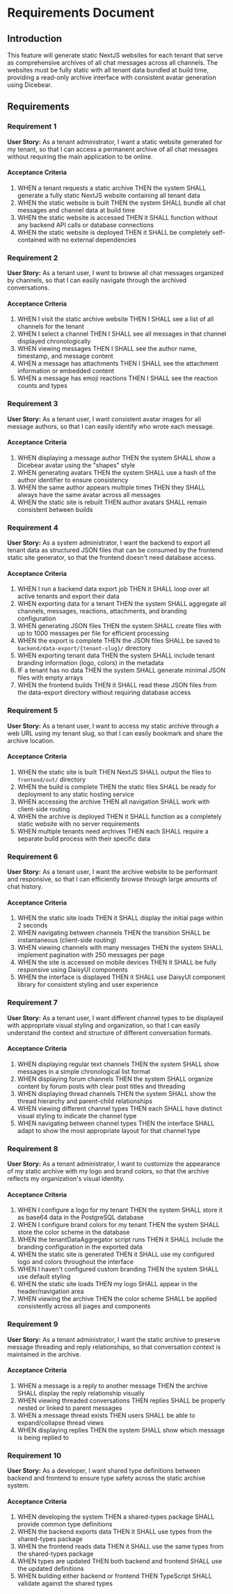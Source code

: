 # Requirements Document

## Introduction

This feature will generate static NextJS websites for each tenant that serve as comprehensive archives of all chat messages across all channels. The websites must be fully static with all tenant data bundled at build time, providing a read-only archive interface with consistent avatar generation using Dicebear.

## Requirements

### Requirement 1

**User Story:** As a tenant administrator, I want a static website generated for my tenant, so that I can access a permanent archive of all chat messages without requiring the main application to be online.

#### Acceptance Criteria

1. WHEN a tenant requests a static archive THEN the system SHALL generate a fully static NextJS website containing all tenant data
2. WHEN the static website is built THEN the system SHALL bundle all chat messages and channel data at build time
3. WHEN the static website is accessed THEN it SHALL function without any backend API calls or database connections
4. WHEN the static website is deployed THEN it SHALL be completely self-contained with no external dependencies

### Requirement 2

**User Story:** As a tenant user, I want to browse all chat messages organized by channels, so that I can easily navigate through the archived conversations.

#### Acceptance Criteria

1. WHEN I visit the static archive website THEN I SHALL see a list of all channels for the tenant
2. WHEN I select a channel THEN I SHALL see all messages in that channel displayed chronologically
3. WHEN viewing messages THEN I SHALL see the author name, timestamp, and message content
4. WHEN a message has attachments THEN I SHALL see the attachment information or embedded content
5. WHEN a message has emoji reactions THEN I SHALL see the reaction counts and types

### Requirement 3

**User Story:** As a tenant user, I want consistent avatar images for all message authors, so that I can easily identify who wrote each message.

#### Acceptance Criteria

1. WHEN displaying a message author THEN the system SHALL show a Dicebear avatar using the "shapes" style
2. WHEN generating avatars THEN the system SHALL use a hash of the author identifier to ensure consistency
3. WHEN the same author appears multiple times THEN they SHALL always have the same avatar across all messages
4. WHEN the static site is rebuilt THEN author avatars SHALL remain consistent between builds

### Requirement 4

**User Story:** As a system administrator, I want the backend to export all tenant data as structured JSON files that can be consumed by the frontend static site generator, so that the frontend doesn't need database access.

#### Acceptance Criteria

1. WHEN I run a backend data export job THEN it SHALL loop over all active tenants and export their data
2. WHEN exporting data for a tenant THEN the system SHALL aggregate all channels, messages, reactions, attachments, and branding configuration
3. WHEN generating JSON files THEN the system SHALL create files with up to 1000 messages per file for efficient processing
4. WHEN the export is complete THEN the JSON files SHALL be saved to `backend/data-export/{tenant-slug}/` directory
5. WHEN exporting tenant data THEN the system SHALL include tenant branding information (logo, colors) in the metadata
6. IF a tenant has no data THEN the system SHALL generate minimal JSON files with empty arrays
7. WHEN the frontend builds THEN it SHALL read these JSON files from the data-export directory without requiring database access

### Requirement 5

**User Story:** As a tenant user, I want to access my static archive through a web URL using my tenant slug, so that I can easily bookmark and share the archive location.

#### Acceptance Criteria

1. WHEN the static site is built THEN NextJS SHALL output the files to `frontend/out/` directory
2. WHEN the build is complete THEN the static files SHALL be ready for deployment to any static hosting service
3. WHEN accessing the archive THEN all navigation SHALL work with client-side routing
4. WHEN the archive is deployed THEN it SHALL function as a completely static website with no server requirements
5. WHEN multiple tenants need archives THEN each SHALL require a separate build process with their specific data

### Requirement 6

**User Story:** As a tenant user, I want the archive website to be performant and responsive, so that I can efficiently browse through large amounts of chat history.

#### Acceptance Criteria

1. WHEN the static site loads THEN it SHALL display the initial page within 2 seconds
2. WHEN navigating between channels THEN the transition SHALL be instantaneous (client-side routing)
3. WHEN viewing channels with many messages THEN the system SHALL implement pagination with 250 messages per page
4. WHEN the site is accessed on mobile devices THEN it SHALL be fully responsive using DaisyUI components
5. WHEN the interface is displayed THEN it SHALL use DaisyUI component library for consistent styling and user experience

### Requirement 7

**User Story:** As a tenant user, I want different channel types to be displayed with appropriate visual styling and organization, so that I can easily understand the context and structure of different conversation formats.

#### Acceptance Criteria

1. WHEN displaying regular text channels THEN the system SHALL show messages in a simple chronological list format
2. WHEN displaying forum channels THEN the system SHALL organize content by forum posts with clear post titles and threading
3. WHEN displaying thread channels THEN the system SHALL show the thread hierarchy and parent-child relationships
4. WHEN viewing different channel types THEN each SHALL have distinct visual styling to indicate the channel type
5. WHEN navigating between channel types THEN the interface SHALL adapt to show the most appropriate layout for that channel type

### Requirement 8

**User Story:** As a tenant administrator, I want to customize the appearance of my static archive with my logo and brand colors, so that the archive reflects my organization's visual identity.

#### Acceptance Criteria

1. WHEN I configure a logo for my tenant THEN the system SHALL store it as base64 data in the PostgreSQL database
2. WHEN I configure brand colors for my tenant THEN the system SHALL store the color scheme in the database
3. WHEN the tenantDataAggregator script runs THEN it SHALL include the branding configuration in the exported data
4. WHEN the static site is generated THEN it SHALL use my configured logo and colors throughout the interface
5. WHEN I haven't configured custom branding THEN the system SHALL use default styling
6. WHEN the static site loads THEN my logo SHALL appear in the header/navigation area
7. WHEN viewing the archive THEN the color scheme SHALL be applied consistently across all pages and components

### Requirement 9

**User Story:** As a tenant administrator, I want the static archive to preserve message threading and reply relationships, so that conversation context is maintained in the archive.

#### Acceptance Criteria

1. WHEN a message is a reply to another message THEN the archive SHALL display the reply relationship visually
2. WHEN viewing threaded conversations THEN replies SHALL be properly nested or linked to parent messages
3. WHEN a message thread exists THEN users SHALL be able to expand/collapse thread views
4. WHEN displaying replies THEN the system SHALL show which message is being replied to

### Requirement 10

**User Story:** As a developer, I want shared type definitions between backend and frontend to ensure type safety across the static archive system.

#### Acceptance Criteria

1. WHEN developing the system THEN a shared-types package SHALL provide common type definitions
2. WHEN the backend exports data THEN it SHALL use types from the shared-types package
3. WHEN the frontend reads data THEN it SHALL use the same types from the shared-types package
4. WHEN types are updated THEN both backend and frontend SHALL use the updated definitions
5. WHEN building either backend or frontend THEN TypeScript SHALL validate against the shared types
